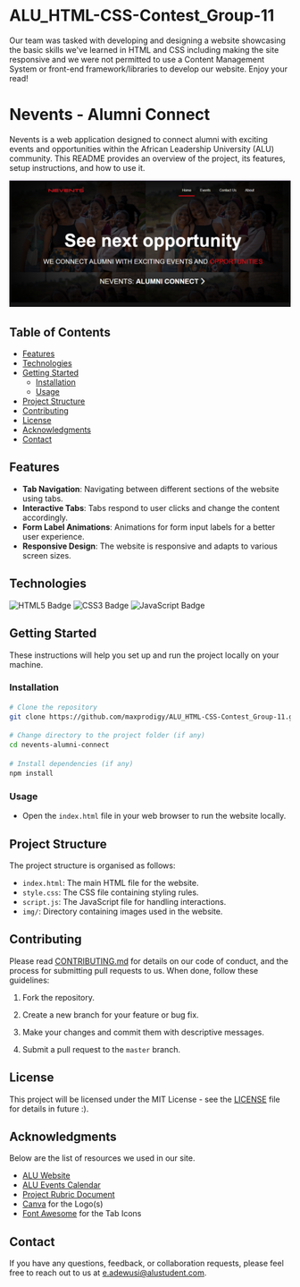 # ALU_HTML-CSS-Contest_Group-11

Our team was tasked with developing and designing a website showcasing the basic skills we've learned in HTML and CSS including making the site responsive and we were not permitted to use a Content Management System or front-end framework/libraries to develop our website. Enjoy your read!

# Nevents - Alumni Connect

Nevents is a web application designed to connect alumni with exciting events and opportunities within the African Leadership University (ALU) community. This README provides an overview of the project, its features, setup instructions, and how to use it.

![Nevents Landing Page](./img/Nevents.png)

## Table of Contents

- [Features](#features)
- [Technologies](#technologies)
- [Getting Started](#getting-started)
  - [Installation](#installation)
  - [Usage](#usage)
- [Project Structure](#project-structure)
- [Contributing](#contributing)
- [License](#license)
- [Acknowledgments](#acknowledgments)
- [Contact](#contact)

## Features

- **Tab Navigation**: Navigating between different sections of the website using tabs.
- **Interactive Tabs**: Tabs respond to user clicks and change the content accordingly.
- **Form Label Animations**: Animations for form input labels for a better user experience.
- **Responsive Design**: The website is responsive and adapts to various screen sizes.

## Technologies

![HTML5 Badge](https://img.shields.io/badge/HTML-239120?style=for-the-badge&logo=html5&logoColor=white) ![CSS3 Badge](https://img.shields.io/badge/CSS3-1572B6?style=for-the-badge&logo=css3&logoColor=white) ![JavaScript Badge](https://img.shields.io/badge/JavaScript-F7DF1E?style=for-the-badge&logo=javascript&logoColor=black)

## Getting Started

These instructions will help you set up and run the project locally on your machine.

### Installation

```bash
# Clone the repository
git clone https://github.com/maxprodigy/ALU_HTML-CSS-Contest_Group-11.git

# Change directory to the project folder (if any)
cd nevents-alumni-connect

# Install dependencies (if any)
npm install
```

### Usage

- Open the `index.html` file in your web browser to run the website locally.

## Project Structure

The project structure is organised as follows:

- `index.html`: The main HTML file for the website.
- `style.css`: The CSS file containing styling rules.
- `script.js`: The JavaScript file for handling interactions.
- `img/`: Directory containing images used in the website.

## Contributing

Please read [CONTRIBUTING.md](https://contributing.md/) for details on our code of conduct, and the process for submitting pull requests to us. When done, follow these guidelines:

1. Fork the repository.

2. Create a new branch for your feature or bug fix.

3. Make your changes and commit them with descriptive messages.

4. Submit a pull request to the `master` branch.

## License

This project will be licensed under the MIT License - see the [LICENSE](LICENSE) file for details in future :).

## Acknowledgments

Below are the list of resources we used in our site.

- [ALU Website](https://www.alueducation.com/)
- [ALU Events Calendar](https://www.alueducation.com/events-calendar/)
- [Project Rubric Document](./img/front-end_web_assignment_rubric.pdf)
- [Canva](https://www.canva.com) for the Logo(s)
- [Font Awesome](https://fontawesome.com/) for the Tab Icons

## Contact

If you have any questions, feedback, or collaboration requests, please feel free to reach out to us at [e.adewusi@alustudent.com](mailto:e.adewusi@alustudent.com).
